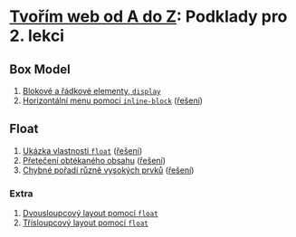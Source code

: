 # [Tvořím web od A do Z](https://github.com/czechitas/tvorim-web-a-z): Podklady pro 2. lekci

## Box Model

1. [Blokové a řádkové elementy, `display`](priklady/display/)
2. [Horizontální menu pomocí `inline-block`](priklady/inline-block) ([řešení](reseni/inline-block))

## Float

1. [Ukázka vlastnosti `float`](float-priklady/float/) ([řešení](float-reseni/float/))
1. [Přetečení obtékaného obsahu](float-priklady/preteceni/) ([řešení](float-reseni/preteceni/))
1. [Chybné pořadí různě vysokých prvků](float-priklady/chyba/) ([řešení](float-reseni/chyba/))

### Extra

1. [Dvousloupcový layout pomocí `float`](float-extra/2-sloupce/)
1. [Třísloupcový layout pomocí `float`](float-extra/3-sloupce/)
